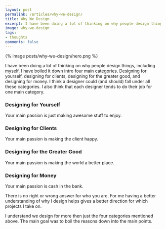 ```yaml
---
layout: post
permalink: /articles/why-we-design/
title: Why We Design
excerpt: I have been doing a lot of thinking on why people design things, including myself. I have boiled it down intro four main categories.
image: why-we-design
tags:
- thoughts
comments: false
---
```


<div class="hero">{% image posts/why-we-design/hero.png %}</div>

<p>I have been doing a lot of thinking on why people design things, including myself. I have boiled it down intro four main categories. Designing for yourself, designing for clients, designing for the greater good, and designing for money. I think a designer could (and should) fall under all these categories. I also think that each designer tends to do their job for one main category.</p>

<h3>Designing for Yourself</h3>
<p>Your main passion is just making awesome stuff to enjoy.</p>

<h3>Designing for Clients</h3>
<p>Your main passion is making the client happy.</p>

<h3>Designing for the Greater Good</h3>
<p>Your main passion is making the world a better place.</p>

<h3>Designing for Money</h3>
<p>Your main passion is cash in the bank.</p>

<p>There is no right or wrong answer for who you are. For me having a better understanding of why I design helps gives a better direction for which projects I take on.</p>
<p>I understand we design for more then just the four categories mentioned above. The main goal was to boil the reasons down into the main points.</p>
